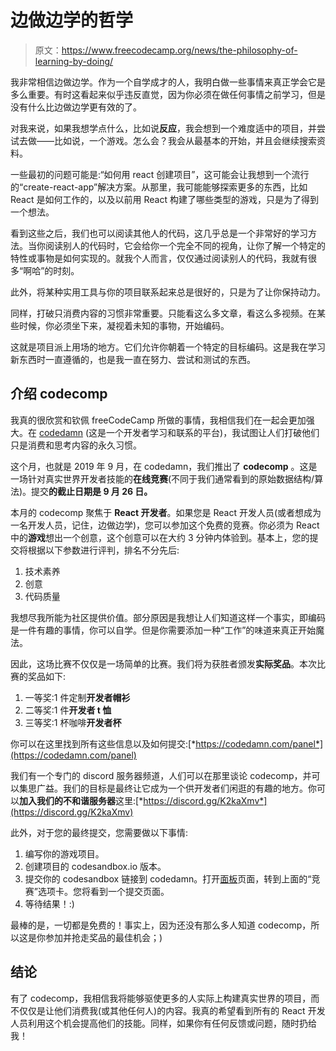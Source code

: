 # 边做边学的哲学

> 原文：<https://www.freecodecamp.org/news/the-philosophy-of-learning-by-doing/>

我非常相信边做边学。作为一个自学成才的人，我明白做一些事情来真正学会它是多么重要。有时这看起来似乎违反直觉，因为你必须在做任何事情之前学习，但是没有什么比边做边学更有效的了。

对我来说，如果我想学点什么，比如说**反应**，我会想到一个难度适中的项目，并尝试去做——比如说，一个游戏。怎么会？我会从最基本的开始，并且会继续搜索资料。

一些最初的问题可能是:“如何用 react 创建项目”，这可能会让我想到一个流行的“create-react-app”解决方案。从那里，我可能能够探索更多的东西，比如 React 是如何工作的，以及以前用 React 构建了哪些类型的游戏，只是为了得到一个想法。

看到这些之后，我们也可以阅读其他人的代码，这几乎总是一个非常好的学习方法。当你阅读别人的代码时，它会给你一个完全不同的视角，让你了解一个特定的特性或事物是如何实现的。就我个人而言，仅仅通过阅读别人的代码，我就有很多“啊哈”的时刻。

此外，将某种实用工具与你的项目联系起来总是很好的，只是为了让你保持动力。

同样，打破只消费内容的习惯非常重要。只能看这么多文章，看这么多视频。在某些时候，你必须坐下来，凝视着未知的事物，开始编码。

这就是项目派上用场的地方。它们允许你朝着一个特定的目标编码。这是我在学习新东西时一直遵循的，也是我一直在努力、尝试和测试的东西。

## 介绍 codecomp

我真的很欣赏和钦佩 freeCodeCamp 所做的事情，我相信我们在一起会更加强大。在 [codedamn](https://codedamn.com) (这是一个开发者学习和联系的平台)，我试图让人们打破他们只是消费和思考内容的永久习惯。

这个月，也就是 2019 年 9 月，在 codedamn，我们推出了 **codecomp** 。这是一场针对真实世界开发者技能的**在线竞赛**(不同于我们通常看到的原始数据结构/算法)。提交**的截止日期是 9 月 26 日。**

本月的 codecomp 聚焦于 **React 开发者**。如果您是 React 开发人员(或者想成为一名开发人员，记住，边做边学)，您可以参加这个免费的竞赛。你必须为 React 中的**游戏**想出一个创意，这个创意可以在大约 3 分钟内体验到。基本上，您的提交将根据以下参数进行评判，排名不分先后:

1.  技术素养
2.  创意
3.  代码质量

我想尽我所能为社区提供价值。部分原因是我想让人们知道这样一个事实，即编码是一件有趣的事情，你可以自学。但是你需要添加一种“工作”的味道来真正开始魔法。

因此，这场比赛不仅仅是一场简单的比赛。我们将为获胜者颁发**实际奖品**。本次比赛的奖品如下:

1.  一等奖:1 件定制**开发者帽衫**
2.  二等奖:1 件**开发者 t 恤**
3.  三等奖:1 杯咖啡**开发者杯**

你可以在这里找到所有这些信息以及如何提交:[*https://codedamn.com/panel*](https://codedamn.com/panel)

我们有一个专门的 discord 服务器频道，人们可以在那里谈论 codecomp，并可以集思广益。我们的目标是最终让它成为一个供开发者们闲逛的有趣的地方。你可以**加入我们的不和谐服务器**这里:[*https://discord.gg/K2kaXmv*](https://discord.gg/K2kaXmv)

此外，对于您的最终提交，您需要做以下事情:

1.  编写你的游戏项目。
2.  创建项目的 codesandbox.io 版本。
3.  提交你的 codesandbox 链接到 codedamn。打开[面板](https://codedamn.com/panel)页面，转到上面的“竞赛”选项卡。您将看到一个提交页面。
4.  等待结果！:)

最棒的是，一切都是免费的！事实上，因为还没有那么多人知道 codecomp，所以这是你参加并抢走奖品的最佳机会；)

## 结论

有了 codecomp，我相信我将能够驱使更多的人实际上构建真实世界的项目，而不仅仅是让他们消费我(或其他任何人)的内容。我真的希望看到所有的 React 开发人员利用这个机会提高他们的技能。同样，如果你有任何反馈或问题，随时扔给我！